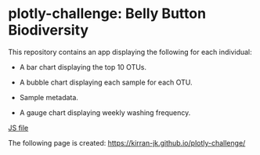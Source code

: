 # plotly-challenge: Belly Button Biodiversity

This repository contains an app displaying the following for each individual:

* A bar chart displaying the top 10 OTUs.

* A bubble chart displaying each sample for each OTU.

* Sample metadata.

* A gauge chart displaying weekly washing frequency.

[JS file](static/js/app.js)

The following page is created: https://kirran-jk.github.io/plotly-challenge/